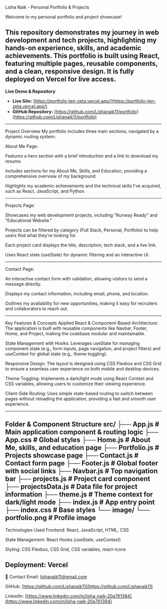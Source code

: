 Lisha Naik - Personal Portfolio & Projects

Welcome to my personal portfolio and project showcase!

This repository demonstrates my journey in web development and tech projects, highlighting my hands-on experience, skills, and academic achievements.
This portfolio is built using React, featuring multiple pages, reusable components, and a clean, responsive design. It is fully deployed on Vercel for live access.
---------------------------------------------------------------------------------------------------------------------------------------------------------------------------------------------
**Live Demo & Repository**
- **Live Site:** [https://portfoilo-ten-zeta.vercel.app/](https://portfoilo-ten-zeta.vercel.app/)  
- **GitHub Repository:** [https://github.com/Lishanaik11/portfoilo](https://github.com/Lishanaik11/portfoilo)
---------------------------------------------------------------------------------------------------------------------------------------------------------------------------------------------

Project Overview
My portfolio includes three main sections, navigated by a dynamic routing system:

About Me Page:

Features a hero section with a brief introduction and a link to download my resume.

Includes sections for my About Me, Skills, and Education, providing a comprehensive overview of my background.

Highlights my academic achievements and the technical skills I've acquired, such as React, JavaScript, and Python.
_____________________________________________________________________________________________________________________________________________________________________________________________

Projects Page:

Showcases my web development projects, including "Runway Ready" and "Educational Website."

Projects can be filtered by category (Full Stack, Personal, Portfolio) to help users find what they're looking for.

Each project card displays the title, description, tech stack, and a live link.

Uses React state (useState) for dynamic filtering and an interactive UI.

_____________________________________________________________________________________________________________________________________________________________________________________________

Contact Page:

An interactive contact form with validation, allowing visitors to send a message directly.

Displays my contact information, including email, phone, and location.

Outlines my availability for new opportunities, making it easy for recruiters and collaborators to reach out.

--------------------------------------------------------------------------------------------------------------------------------------------------------------------------------------------
Key Features & Concepts Applied
React & Component-Based Architecture: The application is built with reusable components like Navbar, Footer, Home, and Project, making the codebase modular and maintainable.

State Management with Hooks: Leverages useState for managing component state (e.g., form inputs, page navigation, and project filters) and useContext for global state (e.g., theme toggling).

Responsive Design: The layout is designed using CSS Flexbox and CSS Grid to ensure a seamless user experience on both mobile and desktop devices.

Theme Toggling: Implements a dark/light mode using React Context and CSS variables, allowing users to customize their viewing experience.

Client-Side Routing: Uses simple state-based routing to switch between pages without reloading the application, providing a fast and smooth user experience.

---------------------------------------------------------------------------------------------------------------------------------------------------------------------------------------------

Folder & Component Structure
src/
├── App.js         # Main application component & routing logic
├── App.css        # Global styles
├── Home.js        # About Me, skills, and education page
├── Portfolio.js   # Projects showcase page
├── Contact.js     # Contact form page
├── Footer.js      # Global footer with social links
├── Navbar.js      # Top navigation bar
├── projects.js    # Project card component
├── projectsData.js # Data file for project information
├── theme.js       # Theme context for dark/light mode
├── index.js       # App entry point
├── index.css      # Base styles
└── image/
    └── portfolio.png # Profile image
--------------------------------------------------------------------------------------------------------------------------------------------------------------------------------------------

Technologies Used
Frontend: React, JavaScript, HTML, CSS

State Management: React Hooks (useState, useContext)

Styling: CSS Flexbox, CSS Grid, CSS variables, react-icons

Deployment: Vercel
---------------------------------------------------------------------------------------------------------------------------------------------------------------------------------------------

📧 Contact
Email: lishanaik11@gmail.com

GitHub: [https://github.com/Lishanaik11](https://github.com/Lishanaik11)

LinkedIn: [https://www.linkedin.com/in/lisha-naik-20a761384](https://www.linkedin.com/in/lisha-naik-20a761384)
